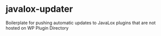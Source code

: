 # javalox-updater
Boilerplate for pushing automatic updates to JavaLox plugins that are not hosted on WP Plugin Directory 
